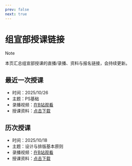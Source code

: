 ```yaml
---
prev: false
next: true
---
```


# 组宣部授课链接

> [!NOTE]
> 本页汇总组宣部授课的直播/录播、资料与报名链接，会持续更新。

## 最近一次授课

- 时间：2025/10/26
- 主题：PS基础
- 录播视频：<a class="link-button" href="https://www.bilibili.com/video/BV1FYsAzREZZ/" target="_blank" rel="noopener noreferrer" aria-label="在B站观看录播">在B站观看</a>
- 授课资料：<a class="link-button" href="https://yuna2017.lanzout.com/ik3JV38rz44h" target="_blank" rel="noopener noreferrer">点击下载</a>

## 历次授课

- 时间：2025/10/18
- 主题：设计与排版基本原则
- 录播视频：<a class="link-button" href="https://www.bilibili.com/video/BV1jcsAz2ENv/" target="_blank" rel="noopener noreferrer" aria-label="在B站观看录播">在B站观看</a>
- 授课资料：<a class="link-button" href="https://yuna2017.lanzout.com/imr3J38rz4ng" target="_blank" rel="noopener noreferrer">点击下载</a>
